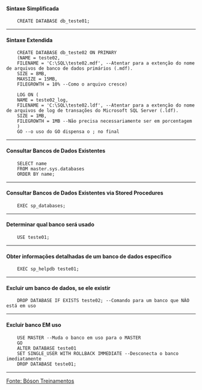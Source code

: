 #### Sintaxe Simplificada

        CREATE DATABASE db_teste01;

---

#### Sintaxe Extendida
        CREATE DATABASE db_teste02 ON PRIMARY
        (NAME = teste02,
        FILENAME = 'C:\SQL\teste02.mdf', --Atentar para a extenção do nome de arquivos de banco de dados primários (.mdf).
        SIZE = 8MB,
        MAXSIZE = 15MB,
        FILEGROWTH = 10% --Como o arquivo cresce)
        
        LOG ON (
        NAME = teste02_log,
        FILENAME = 'C:\SQL\teste02.ldf', --Atentar para a extenção do nome de arquivos de log de transações do Microsoft SQL Server (.ldf).
        SIZE = 1MB,
        FILEGROWTH = 1MB --Não precisa necessariamente ser em porcentagem
        )
        GO --o uso do GO dispensa o ; no final

---

#### Consultar Bancos de Dados Existentes
        SELECT name
        FROM master.sys.databases
        ORDER BY name;

---

#### Consultar Bancos de Dados Existentes via Stored Procedures
        EXEC sp_databases;

---

#### Determinar qual banco será usado
        USE teste01;

---

#### Obter informações detalhadas de um banco de dados específico
        EXEC sp_helpdb teste01;

---

#### Excluir um banco de dados, se ele existir
        DROP DATABASE IF EXISTS teste02; --Comando para um banco que NÃO está em uso

---

#### Excluir banco EM uso
        USE MASTER --Muda o banco em uso para o MASTER
        GO
        ALTER DATABASE teste01
        SET SINGLE_USER WITH ROLLBACK IMMEDIATE --Desconecta o banco imediatamente
        DROP DATABASE teste01;

---

[Fonte: Bóson Treinamentos](https://youtube.com/playlist?list=PLucm8g_ezqNqI5cW3alteV5olcMCcHYRK&si=iTJ-F9uZb8Eff3QA)